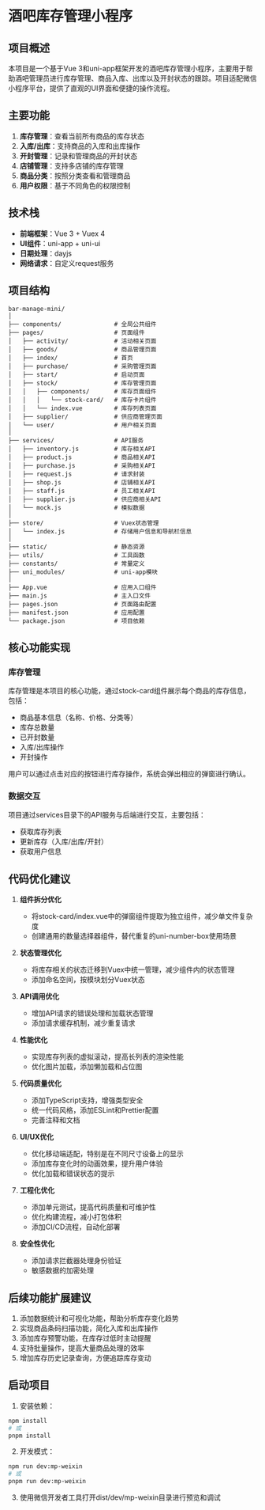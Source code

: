# 酒吧库存管理小程序

## 项目概述

本项目是一个基于Vue 3和uni-app框架开发的酒吧库存管理小程序，主要用于帮助酒吧管理员进行库存管理、商品入库、出库以及开封状态的跟踪。项目适配微信小程序平台，提供了直观的UI界面和便捷的操作流程。

## 主要功能

1. **库存管理**：查看当前所有商品的库存状态
2. **入库/出库**：支持商品的入库和出库操作
3. **开封管理**：记录和管理商品的开封状态
4. **店铺管理**：支持多店铺的库存管理
5. **商品分类**：按照分类查看和管理商品
6. **用户权限**：基于不同角色的权限控制

## 技术栈

- **前端框架**：Vue 3 + Vuex 4
- **UI组件**：uni-app + uni-ui
- **日期处理**：dayjs
- **网络请求**：自定义request服务

## 项目结构

```
bar-manage-mini/
│
├── components/               # 全局公共组件
├── pages/                    # 页面组件
│   ├── activity/             # 活动相关页面
│   ├── goods/                # 商品管理页面
│   ├── index/                # 首页
│   ├── purchase/             # 采购管理页面
│   ├── start/                # 启动页面
│   ├── stock/                # 库存管理页面
│   │   ├── components/       # 库存页面组件
│   │   │   └── stock-card/   # 库存卡片组件
│   │   └── index.vue         # 库存列表页面
│   ├── supplier/             # 供应商管理页面
│   └── user/                 # 用户相关页面
│
├── services/                 # API服务
│   ├── inventory.js          # 库存相关API
│   ├── product.js            # 商品相关API
│   ├── purchase.js           # 采购相关API
│   ├── request.js            # 请求封装
│   ├── shop.js               # 店铺相关API
│   ├── staff.js              # 员工相关API
│   ├── supplier.js           # 供应商相关API
│   └── mock.js               # 模拟数据
│
├── store/                    # Vuex状态管理
│   └── index.js              # 存储用户信息和导航栏信息
│
├── static/                   # 静态资源
├── utils/                    # 工具函数
├── constants/                # 常量定义
├── uni_modules/              # uni-app模块
│
├── App.vue                   # 应用入口组件
├── main.js                   # 主入口文件
├── pages.json                # 页面路由配置
├── manifest.json             # 应用配置
└── package.json              # 项目依赖
```

## 核心功能实现

### 库存管理

库存管理是本项目的核心功能，通过stock-card组件展示每个商品的库存信息，包括：

- 商品基本信息（名称、价格、分类等）
- 库存总数量
- 已开封数量
- 入库/出库操作
- 开封操作

用户可以通过点击对应的按钮进行库存操作，系统会弹出相应的弹窗进行确认。

### 数据交互

项目通过services目录下的API服务与后端进行交互，主要包括：

- 获取库存列表
- 更新库存（入库/出库/开封）
- 获取用户信息

## 代码优化建议

1. **组件拆分优化**

   - 将stock-card/index.vue中的弹窗组件提取为独立组件，减少单文件复杂度
   - 创建通用的数量选择器组件，替代重复的uni-number-box使用场景
2. **状态管理优化**

   - 将库存相关的状态迁移到Vuex中统一管理，减少组件内的状态管理
   - 添加命名空间，按模块划分Vuex状态
3. **API调用优化**

   - 增加API请求的错误处理和加载状态管理
   - 添加请求缓存机制，减少重复请求
4. **性能优化**

   - 实现库存列表的虚拟滚动，提高长列表的渲染性能
   - 优化图片加载，添加懒加载和占位图
5. **代码质量优化**

   - 添加TypeScript支持，增强类型安全
   - 统一代码风格，添加ESLint和Prettier配置
   - 完善注释和文档
6. **UI/UX优化**

   - 优化移动端适配，特别是在不同尺寸设备上的显示
   - 添加库存变化时的动画效果，提升用户体验
   - 优化加载和错误状态的提示
7. **工程化优化**

   - 添加单元测试，提高代码质量和可维护性
   - 优化构建流程，减小打包体积
   - 添加CI/CD流程，自动化部署
8. **安全性优化**

   - 添加请求拦截器处理身份验证
   - 敏感数据的加密处理

## 后续功能扩展建议

1. 添加数据统计和可视化功能，帮助分析库存变化趋势
2. 实现商品条码扫描功能，简化入库和出库操作
3. 添加库存预警功能，在库存过低时主动提醒
4. 支持批量操作，提高大量商品处理的效率
5. 增加库存历史记录查询，方便追踪库存变动

## 启动项目

1. 安装依赖：

```bash
npm install
# 或
pnpm install
```

2. 开发模式：

```bash
npm run dev:mp-weixin
# 或
pnpm run dev:mp-weixin
```

3. 使用微信开发者工具打开dist/dev/mp-weixin目录进行预览和调试
